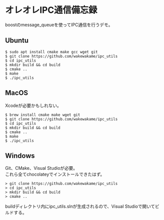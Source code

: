 # オレオレIPC通信備忘録
boostのmessage_queueを使ってIPC通信を行うデモ。  

## Ubuntu
```
$ sudo apt install cmake make gcc wget git
$ git clone https://github.com/wakewakame/ipc_utils
$ cd ipc_utils
$ mkdir build && cd build
$ cmake ..
$ make
$ ./ipc_utils
```

## MacOS
Xcodeが必要かもしれない。  
```
$ brew install cmake make wget git
$ git clone https://github.com/wakewakame/ipc_utils
$ cd ipc_utils
$ mkdir build && cd build
$ cmake ..
$ make
$ ./ipc_utils
```

## Windows
Git、CMake、Visual Studioが必要。  
これら全てchocolateyでインストールできたはず。  
```
> git clone https://github.com/wakewakame/ipc_utils
> cd ipc_utils
> mkdir build && cd build
> cmake ..
```
buildディレクトリ内にipc_utils.slnが生成されるので、Visual Studioで開いてビルドする。  
